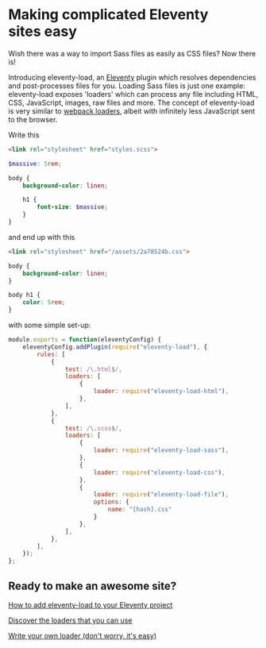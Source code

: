 # Making complicated Eleventy sites&nbsp;easy

Wish there was a way to import Sass files as easily as CSS files? Now there is!

Introducing eleventy-load, an [Eleventy](https://11ty.dev/) plugin which resolves dependencies and post-processes files for you. Loading Sass files is just one example: eleventy-load exposes 'loaders' which can process any file including HTML, CSS, JavaScript, images, raw files and more. The concept of eleventy-load is very similar to [webpack loaders](https://webpack.js.org/loaders/), albeit with infinitely less JavaScript sent to the browser.

<div class="demonstration">
<div class="demonstration__column">

Write this

```html
<link rel="stylesheet" href="styles.scss">
```

```scss
$massive: 5rem;

body {
    background-color: linen;

    h1 {
        font-size: $massive;
    }
}
```

</div>
<div class="demonstration__column">

and end up with this

```html
<link rel="stylesheet" href="/assets/2a78524b.css">
```

```css
body {
    background-color: linen;
}

body h1 {
    color: 5rem;
}
```

</div>
<div class="demonstration__full">

with some simple set-up:

```js
module.exports = function(eleventyConfig) {
    eleventyConfig.addPlugin(require("eleventy-load"), {
        rules: [
            {
                test: /\.html$/,
                loaders: [
                    {
                        loader: require("eleventy-load-html"),
                    },
                ],
            },
            {
                test: /\.scss$/,
                loaders: [
                    {
                        loader: require("eleventy-load-sass"),
                    },
                    {
                        loader: require("eleventy-load-css"),
                    },
                    {
                        loader: require("eleventy-load-file"),
                        options: {
                            name: "[hash].css"
                        }
                    },
                ],
            },
        ],
    });
};
```

</div>
</div>

## Ready to make an awesome site?

<div class="content__links">

[How to add eleventy-load to your Eleventy project](/usage)

[Discover the loaders that you can use](/loaders)

[Write your own loader (don't worry, it's easy)](/api)

</div>

